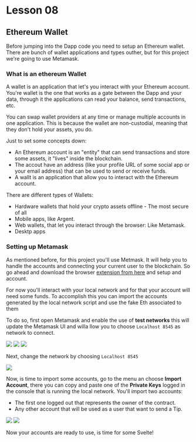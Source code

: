 # Lesson 08

## Ethereum Wallet

<!-- ALL-CONTRIBUTORS-BADGE:START - Do not remove or modify this section -->
<!-- ALL-CONTRIBUTORS-BADGE:END -->

Before jumping into the Dapp code you need to setup an Ethereum wallet.
There are bunch of wallet applications and types outher, but for this project we're going to use Metamask.

### What is an ethereum Wallet

A wallet is an application that let's you interact with your Ethereum account. You're wallet is the one that works as a gate between the Dapp and your data, through it the applications can read your balance, send transactions, etc.

You can swap wallet providers at any time or manage multiple accounts in one application. This is because the wallet are non-custodial, meaning that they don't hold your assets, you do.

Just to set some concepts down:

- An Ethereum account is an "entity" that can send transactions and store some assets, it "lives" inside the blockchain.
- The accout have an address (like your profile URL of some social app or your email address) that can be used to send or receive funds.
- A wallt is an application that allow you to interact with the Ethereum account.

There are different types of Wallets:

- Hardware wallets that hold your crypto assets offline - The most secure of all
- Mobile apps, like Argent.
- Web wallets, that let you interact through the browser: Like Metamask.
- Desktp apps

### Setting up Metamask

As mentioned before, for this project you'll use Metmask. It will help you to handle the accounts and connecting your current user to the blockchain.
So go ahead and download the browser [extension from here](https://metamask.io/download/) and setup and account.

For now you'll interact with your local network and for that your account will need some funds. To accomplish this you can import the accounts generated by the local network script and use the fake Eth associated to them

To do so, first open Metamask and enable the use of **test networks** this will update the Metamask UI and willa llow you to choose `Localhost 8545` as network to connect.

![](./lessons-assets/metamask-01.png)
![](./lessons-assets/metamask-03.png)
![](./lessons-assets/metamask-03.png)

Next, change the network by choosing `Localhost 8545`

![](./lessons-assets/metamask-04.png)

Now, is time to import some accounts, go to the menu an choose **Import Account**, there you can copy and paste one of the **Private Keys** logged in the console that is running the local network.
You'll import two accounts:

- The first one logged out that represents the owner of the contract.
- Any other account that will be used as a user that want to send a Tip.

![](./lessons-assets/metamask-05.png)
![](./lessons-assets/metamask-06.png)

Now your accounts are ready to use, is time for some Svelte!